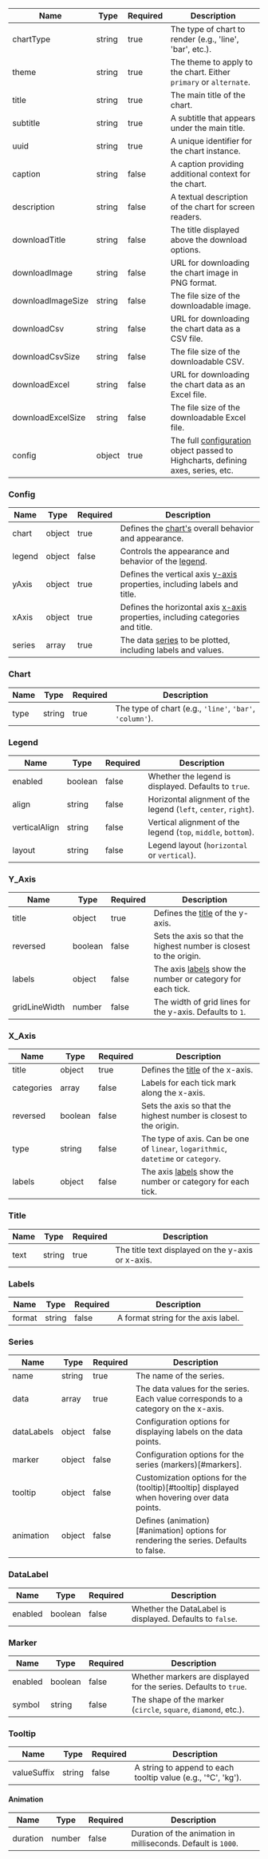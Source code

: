 | Name              | Type   | Required | Description                                                                                |
| ----------------- | ------ | -------- | ------------------------------------------------------------------------------------------ |
| chartType         | string | true     | The type of chart to render (e.g., 'line', 'bar', etc.).                                   |
| theme             | string | true     | The theme to apply to the chart. Either `primary` or `alternate`.                          |
| title             | string | true     | The main title of the chart.                                                               |
| subtitle          | string | true     | A subtitle that appears under the main title.                                              |
| uuid              | string | true     | A unique identifier for the chart instance.                                                |
| caption           | string | false    | A caption providing additional context for the chart.                                      |
| description       | string | false    | A textual description of the chart for screen readers.                                     |
| downloadTitle     | string | false    | The title displayed above the download options.                                            |
| downloadImage     | string | false    | URL for downloading the chart image in PNG format.                                         |
| downloadImageSize | string | false    | The file size of the downloadable image.                                                   |
| downloadCsv       | string | false    | URL for downloading the chart data as a CSV file.                                          |
| downloadCsvSize   | string | false    | The file size of the downloadable CSV.                                                     |
| downloadExcel     | string | false    | URL for downloading the chart data as an Excel file.                                       |
| downloadExcelSize | string | false    | The file size of the downloadable Excel file.                                              |
| config            | object | true     | The full [configuration](#config) object passed to Highcharts, defining axes, series, etc. |

### Config

| Name   | Type   | Required | Description                                                                               |
| ------ | ------ | -------- | ----------------------------------------------------------------------------------------- |
| chart  | object | true     | Defines the [chart's](#chart) overall behavior and appearance.                            |
| legend | object | false    | Controls the appearance and behavior of the [legend](#legend).                            |
| yAxis  | object | true     | Defines the vertical axis [y-axis](#y_axis) properties, including labels and title.       |
| xAxis  | object | true     | Defines the horizontal axis [x-axis](#x_axis) properties, including categories and title. |
| series | array  | true     | The data [series](#series) to be plotted, including labels and values.                    |

### Chart

| Name | Type   | Required | Description                                              |
| ---- | ------ | -------- | -------------------------------------------------------- |
| type | string | true     | The type of chart (e.g., `'line'`, `'bar'`, `'column'`). |

### Legend

| Name          | Type    | Required | Description                                                     |
| ------------- | ------- | -------- | --------------------------------------------------------------- |
| enabled       | boolean | false    | Whether the legend is displayed. Defaults to `true`.            |
| align         | string  | false    | Horizontal alignment of the legend (`left`, `center`, `right`). |
| verticalAlign | string  | false    | Vertical alignment of the legend (`top`, `middle`, `bottom`).   |
| layout        | string  | false    | Legend layout (`horizontal` or `vertical`).                     |

### Y_Axis

| Name          | Type    | Required | Description                                                           |
| ------------- | ------- | -------- | --------------------------------------------------------------------- |
| title         | object  | true     | Defines the [title](#title) of the y-axis.                            |
| reversed      | boolean | false    | Sets the axis so that the highest number is closest to the origin.    |
| labels        | object  | false    | The axis [labels](#labels) show the number or category for each tick. |
| gridLineWidth | number  | false    | The width of grid lines for the y-axis. Defaults to `1`.              |

### X_Axis

| Name       | Type    | Required | Description                                                                        |
| ---------- | ------- | -------- | ---------------------------------------------------------------------------------- |
| title      | object  | true     | Defines the [title](#title) of the x-axis.                                         |
| categories | array   | false    | Labels for each tick mark along the x-axis.                                        |
| reversed   | boolean | false    | Sets the axis so that the highest number is closest to the origin.                 |
| type       | string  | false    | The type of axis. Can be one of `linear`, `logarithmic`, `datetime` or `category`. |
| labels     | object  | false    | The axis [labels](#labels) show the number or category for each tick.              |

### Title

| Name | Type   | Required | Description                                       |
| ---- | ------ | -------- | ------------------------------------------------- |
| text | string | true     | The title text displayed on the y-axis or x-axis. |

### Labels

| Name   | Type   | Required | Description                         |
| ------ | ------ | -------- | ----------------------------------- |
| format | string | false    | A format string for the axis label. |

### Series

| Name       | Type   | Required | Description                                                                                 |
| ---------- | ------ | -------- | ------------------------------------------------------------------------------------------- |
| name       | string | true     | The name of the series.                                                                     |
| data       | array  | true     | The data values for the series. Each value corresponds to a category on the x-axis.         |
| dataLabels | object | false    | Configuration options for displaying labels on the data points.                             |
| marker     | object | false    | Configuration options for the series (markers)[#markers].                                   |
| tooltip    | object | false    | Customization options for the (tooltip)[#tooltip] displayed when hovering over data points. |
| animation  | object | false    | Defines (animation)[#animation] options for rendering the series. Defaults to false.        |

### DataLabel

| Name    | Type    | Required | Description                                              |
| ------- | ------- | -------- | -------------------------------------------------------- |
| enabled | boolean | false    | Whether the DataLabel is displayed. Defaults to `false`. |

### Marker

| Name    | Type    | Required | Description                                                       |
| ------- | ------- | -------- | ----------------------------------------------------------------- |
| enabled | boolean | false    | Whether markers are displayed for the series. Defaults to `true`. |
| symbol  | string  | false    | The shape of the marker (`circle`, `square`, `diamond`, etc.).    |

### Tooltip

| Name        | Type   | Required | Description                                                  |
| ----------- | ------ | -------- | ------------------------------------------------------------ |
| valueSuffix | string | false    | A string to append to each tooltip value (e.g., '°C', 'kg'). |

#### Animation

| Name     | Type   | Required | Description                                                   |
| -------- | ------ | -------- | ------------------------------------------------------------- |
| duration | number | false    | Duration of the animation in milliseconds. Default is `1000`. |
